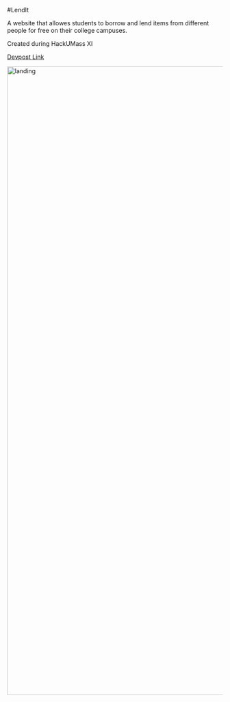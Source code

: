 #LendIt

A website that allowes students to borrow and lend items from different people for free on their college campuses. 

Created during HackUMass XI

<a href="https://devpost.com/software/lendit-rmgkul?ref_content=user-portfolio&ref_feature=in_progress" alt="devpost">Devpost Link</a>

<img width="1470" alt="landing" src="https://github.com/shobhitmehro/LendIt/assets/131730833/7d6a763f-3711-4ccc-82ea-3ff796788441">
